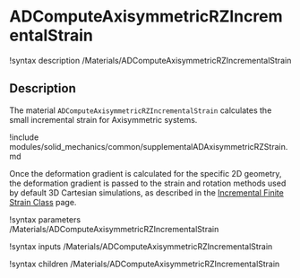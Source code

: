 # ADComputeAxisymmetricRZIncrementalStrain

!syntax description /Materials/ADComputeAxisymmetricRZIncrementalStrain

## Description

The material `ADComputeAxisymmetricRZIncrementalStrain` calculates the small
incremental strain for Axisymmetric systems.

!include modules/solid_mechanics/common/supplementalADAxisymmetricRZStrain.md

Once the deformation gradient is calculated for the specific 2D geometry, the
deformation gradient is passed to the strain and rotation methods used by
default 3D Cartesian simulations, as described in the
[Incremental Finite Strain Class](ADComputeIncrementalSmallStrain.md) page.

!syntax parameters /Materials/ADComputeAxisymmetricRZIncrementalStrain

!syntax inputs /Materials/ADComputeAxisymmetricRZIncrementalStrain

!syntax children /Materials/ADComputeAxisymmetricRZIncrementalStrain
